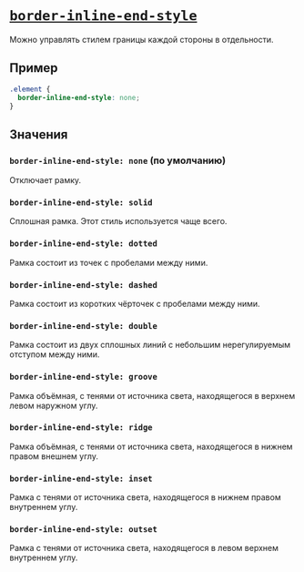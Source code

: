 # [`border-inline-end-style`](../index.md)

Можно управлять стилем границы каждой стороны в отдельности.

## Пример

```css
.element {
  border-inline-end-style: none;
}
```

## Значения

### `border-inline-end-style: none` (по умолчанию)

Отключает рамку.

### `border-inline-end-style: solid`

Сплошная рамка. Этот стиль используется чаще всего.

### `border-inline-end-style: dotted`

Рамка состоит из точек с пробелами между ними.

### `border-inline-end-style: dashed`

Рамка состоит из коротких чёрточек с пробелами между ними.

### `border-inline-end-style: double`

Рамка состоит из двух сплошных линий с небольшим нерегулируемым отступом между ними.

### `border-inline-end-style: groove`

Рамка объёмная, с тенями от источника света, находящегося в верхнем левом наружном углу.

### `border-inline-end-style: ridge`

Рамка объёмная, с тенями от источника света, находящегося в нижнем правом внешнем углу.

### `border-inline-end-style: inset`

Рамка с тенями от источника света, находящегося в нижнем правом внутреннем углу.

### `border-inline-end-style: outset`

Рамка с тенями от источника света, находящегося в левом верхнем внутреннем углу.
